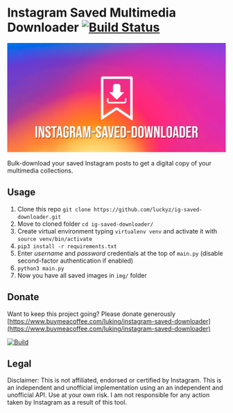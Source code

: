# Instagram Saved Multimedia Downloader [![Build Status](https://travis-ci.com/luckyz/ig-saved-downloader.svg?branch=master)](https://travis-ci.com/luckyz/ig-saved-downloader)

<p align="center">
    <img src="https://raw.githubusercontent.com/luckyz/ig-saved-downloader/master/.github/ig-saved-downloader_logo.png">
</p>

Bulk-download your saved Instagram posts to get a digital copy of your multimedia collections.

## Usage

1. Clone this repo ```git clone https://github.com/luckyz/ig-saved-downloader.git```
2. Move to cloned folder ```cd ig-saved-downloader/```
3. Create virtual environment typing ```virtualenv venv``` and activate it with ```source venv/bin/activate```
4. `pip3 install -r requirements.txt`
5. Enter _username_ and _password_ credentials at the top of `main.py` (disable second-factor authentication if enabled)
6. `python3 main.py`
7. Now you have all saved images in `img/` folder

## Donate

Want to keep this project going? Please donate generously [https://www.buymeacoffee.com/luking/instagram-saved-downloader](https://www.buymeacoffee.com/luking/instagram-saved-downloader)

[![Build](https://www.buymeacoffee.com/assets/img/custom_images/yellow_img.png)](https://www.buymeacoffee.com/luking/instagram-saved-downloader)

## Legal

Disclaimer: This is not affiliated, endorsed or certified by Instagram. This is an independent and unofficial implementation using an an independent and unofficial API. Use at your own risk. I am not responsible for any action taken by Instagram as a result of this tool.
